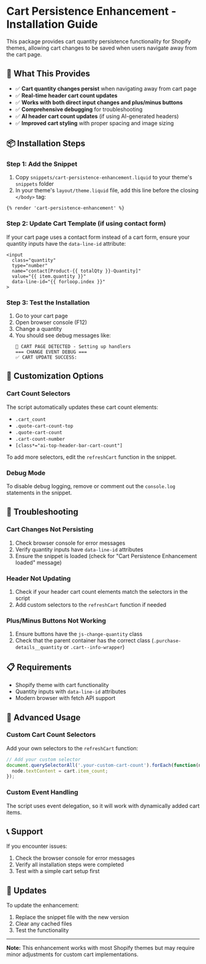 # Cart Persistence Enhancement - Installation Guide

This package provides cart quantity persistence functionality for Shopify themes, allowing cart changes to be saved when users navigate away from the cart page.

## 🎯 What This Provides

- ✅ **Cart quantity changes persist** when navigating away from cart page
- ✅ **Real-time header cart count updates** 
- ✅ **Works with both direct input changes and plus/minus buttons**
- ✅ **Comprehensive debugging** for troubleshooting
- ✅ **AI header cart count updates** (if using AI-generated headers)
- ✅ **Improved cart styling** with proper spacing and image sizing

## 📦 Installation Steps

### Step 1: Add the Snippet
1. Copy `snippets/cart-persistence-enhancement.liquid` to your theme's `snippets` folder
2. In your theme's `layout/theme.liquid` file, add this line before the closing `</body>` tag:

```liquid
{% render 'cart-persistence-enhancement' %}
```

### Step 2: Update Cart Template (if using contact form)
If your cart page uses a contact form instead of a cart form, ensure your quantity inputs have the `data-line-id` attribute:

```liquid
<input
  class="quantity"
  type="number"
  name="contact[Product-{{ totalQty }}-Quantity]"
  value="{{ item.quantity }}"
  data-line-id="{{ forloop.index }}"
>
```

### Step 3: Test the Installation
1. Go to your cart page
2. Open browser console (F12)
3. Change a quantity
4. You should see debug messages like:
   ```
   🛒 CART PAGE DETECTED - Setting up handlers
   === CHANGE EVENT DEBUG ===
   ✅ CART UPDATE SUCCESS:
   ```

## 🔧 Customization Options

### Cart Count Selectors
The script automatically updates these cart count elements:
- `.cart_count`
- `.quote-cart-count-top`
- `.quote-cart-count`
- `.cart-count-number`
- `[class*="ai-top-header-bar-cart-count"]`

To add more selectors, edit the `refreshCart` function in the snippet.

### Debug Mode
To disable debug logging, remove or comment out the `console.log` statements in the snippet.

## 🐛 Troubleshooting

### Cart Changes Not Persisting
1. Check browser console for error messages
2. Verify quantity inputs have `data-line-id` attributes
3. Ensure the snippet is loaded (check for "Cart Persistence Enhancement loaded" message)

### Header Not Updating
1. Check if your header cart count elements match the selectors in the script
2. Add custom selectors to the `refreshCart` function if needed

### Plus/Minus Buttons Not Working
1. Ensure buttons have the `js-change-quantity` class
2. Check that the parent container has the correct class (`.purchase-details__quantity` or `.cart--info-wrapper`)

## 📋 Requirements

- Shopify theme with cart functionality
- Quantity inputs with `data-line-id` attributes
- Modern browser with fetch API support

## 🚀 Advanced Usage

### Custom Cart Count Selectors
Add your own selectors to the `refreshCart` function:

```javascript
// Add your custom selector
document.querySelectorAll('.your-custom-cart-count').forEach(function(node){
  node.textContent = cart.item_count;
});
```

### Custom Event Handling
The script uses event delegation, so it will work with dynamically added cart items.

## 📞 Support

If you encounter issues:
1. Check the browser console for error messages
2. Verify all installation steps were completed
3. Test with a simple cart setup first

## 🔄 Updates

To update the enhancement:
1. Replace the snippet file with the new version
2. Clear any cached files
3. Test the functionality

---

**Note:** This enhancement works with most Shopify themes but may require minor adjustments for custom cart implementations.
